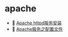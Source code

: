# apache

* 📄 [Apache httpd服务安装](apache/Apache%20httpd服务安装.md)
* 📄 [Apache服务之配置文件](apache/Apache服务之配置文件.md)

‍
